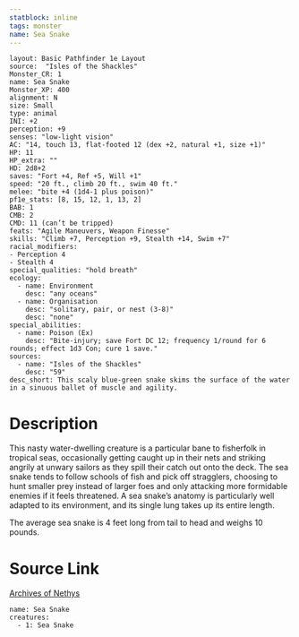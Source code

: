 ```yaml
---
statblock: inline
tags: monster
name: Sea Snake
---
```

```statblock
layout: Basic Pathfinder 1e Layout
source:  "Isles of the Shackles"
Monster_CR: 1
name: Sea Snake
Monster_XP: 400
alignment: N
size: Small
type: animal
INI: +2
perception: +9
senses: "low-light vision"
AC: "14, touch 13, flat-footed 12 (dex +2, natural +1, size +1)"
HP: 11
HP_extra: ""
HD: 2d8+2
saves: "Fort +4, Ref +5, Will +1"
speed: "20 ft., climb 20 ft., swim 40 ft."
melee: "bite +4 (1d4-1 plus poison)"
pf1e_stats: [8, 15, 12, 1, 13, 2]
BAB: 1
CMB: 2
CMD: 11 (can’t be tripped)
feats: "Agile Maneuvers, Weapon Finesse"
skills: "Climb +7, Perception +9, Stealth +14, Swim +7"
racial_modifiers:
- Perception 4
- Stealth 4
special_qualities: "hold breath"
ecology:
  - name: Environment
    desc: "any oceans"
  - name: Organisation
    desc: "solitary, pair, or nest (3-8)"
    desc: "none"
special_abilities:
  - name: Poison (Ex)
    desc: "Bite-injury; save Fort DC 12; frequency 1/round for 6 rounds; effect 1d3 Con; cure 1 save."
sources:
  - name: "Isles of the Shackles"
    desc: "59"
desc_short: This scaly blue-green snake skims the surface of the water in a sinuous ballet of muscle and agility.
```
# Description
This nasty water-dwelling creature is a particular bane to fisherfolk in tropical seas, occasionally getting caught up in their nets and striking angrily at unwary sailors as they spill their catch out onto the deck. The sea snake tends to follow schools of fish and pick off stragglers, choosing to hunt smaller prey instead of larger foes and only attacking more formidable enemies if it feels threatened. A sea snake’s anatomy is particularly well adapted to its environment, and its single lung takes up its entire length.

The average sea snake is 4 feet long from tail to head and weighs 10 pounds.
# Source Link
[Archives of Nethys](https://aonprd.com/MonsterDisplay.aspx?ItemName=Sea%20Snake)
```encounter-table
name: Sea Snake
creatures:
  - 1: Sea Snake
```
